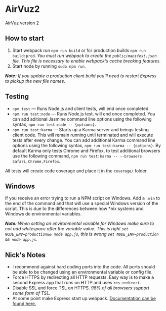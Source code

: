 # AirVuz2
AirVuz version 2

## How to start

1. Start webpack run `npm run build` or for production builds `npm run build:prod`. _You must run webpack to create the `public/manifest.json` file. This file is necessary to enable webpack's cache breaking features._
2. Start node by running `sudo npm run`.

_**Note:** If you update a production client build you'll need to restart Express to pickup the new file names._

## Testing

- `npm test` — Runs Node.js and client tests, will end once completed.
- `npm run test:node` — Runs Node.js test, will end once completed. You can add aditional Jasmine command line options using the following syntax, `npm run test:node -- {options}`.
- `npm run test:karma` — Starts up a Karma server and beings testing client code. This will remain running until terminated and will execute tests after every change. You can add additional Karma command line options using the following syntax, `npm run test:karma -- {options}`. By default Karma only tests Chrome and Firefox, to test additional browsers use the following command, `npm run test:karma -- --browsers Safari,Chrome,Firefox`.

All tests will create code coverage and place it in the `coverage/` folder.

## Windows

If you receive an error trying to run a NPM script on Windows. Add a `:win` to the end of the command and that will use a special Windows version of the script. This is due to the differences between how *nix systems and Windows do environmental variables.

_**Note:** When setting an environmental variable for Windows make sure to not add whitespace after the variable value. This is right `set NODE_ENV=production&& node app.js`, this is wrong `set NODE_ENV=production && node app.js`._

## Nick's Notes

- I recommend against hard coding ports into the code. All ports should be able to be changed using an environmental variable or config file.
- Force HTTPS by redirecting all HTTP requests. Easy way is to make a second Express app that runs on HTTP and uses `res.redirect`.
- Disable SSL and force TSL on HTTPS. _98% of all browsers support some form of TSL._
- At some point make Express start up webpack. [Documentation can be found here.](http://webpack.github.io/docs/node.js-api.html)
